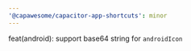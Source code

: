 ```yaml
---
'@capawesome/capacitor-app-shortcuts': minor
---
```


feat(android): support base64 string for `androidIcon`
